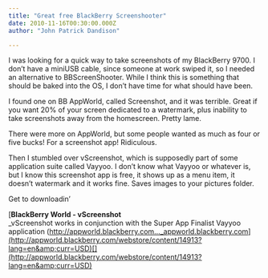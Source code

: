 ```yaml
---
title: "Great free BlackBerry Screenshooter"
date: 2010-11-16T00:30:00.000Z
author: "John Patrick Dandison"

---
```


I was looking for a quick way to take screenshots of my BlackBerry 9700. I don’t have a miniUSB cable, since someone at work swiped it, so I needed an alternative to BBScreenShooter. While I think this is something that should be baked into the OS, I don’t have time for what should have been.

I found one on BB AppWorld, called Screenshot, and it was terrible. Great if you want 20% of your screen dedicated to a watermark, plus inability to take screenshots away from the homescreen. Pretty lame.

There were more on AppWorld, but some people wanted as much as four or five bucks! For a screenshot app! Ridiculous.

Then I stumbled over vScreenshot, which is supposedly part of some application suite called Vayyoo. I don’t know what Vayyoo or whatever is, but I know this screenshot app is free, it shows up as a menu item, it doesn’t watermark and it works fine. Saves images to your pictures folder.

Get to downloadin’

[**BlackBerry World - vScreenshot**  
_vScreenshot works in conjunction with the Super App Finalist Vayyoo application (http://appworld.blackberry.com…_appworld.blackberry.com](http://appworld.blackberry.com/webstore/content/14913?lang=en&amp;curr=USD)[](http://appworld.blackberry.com/webstore/content/14913?lang=en&amp;curr=USD)
